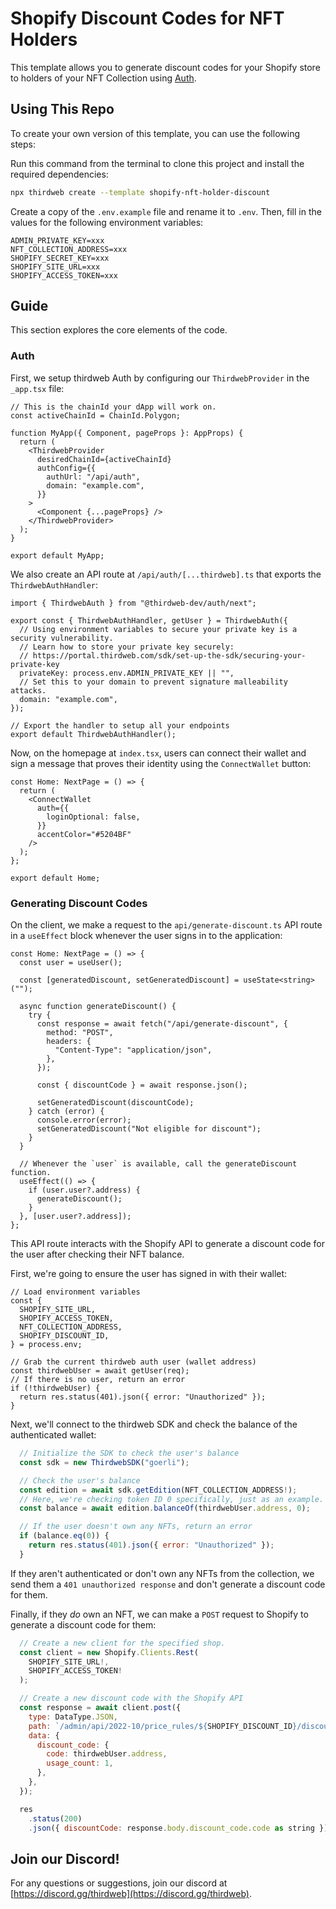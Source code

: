 # Shopify Discount Codes for NFT Holders

This template allows you to generate discount codes for your Shopify store to holders of your NFT Collection using [Auth](https://portal.thirdweb.com/auth).

## Using This Repo

To create your own version of this template, you can use the following steps:

Run this command from the terminal to clone this project and install the required dependencies:

```bash
npx thirdweb create --template shopify-nft-holder-discount
```

Create a copy of the `.env.example` file and rename it to `.env`. Then, fill in the values for the following environment variables:

```text
ADMIN_PRIVATE_KEY=xxx
NFT_COLLECTION_ADDRESS=xxx
SHOPIFY_SECRET_KEY=xxx
SHOPIFY_SITE_URL=xxx
SHOPIFY_ACCESS_TOKEN=xxx
```

## Guide

This section explores the core elements of the code.

### Auth

First, we setup thirdweb Auth by configuring our `ThirdwebProvider` in the `_app.tsx` file:

```tsx
// This is the chainId your dApp will work on.
const activeChainId = ChainId.Polygon;

function MyApp({ Component, pageProps }: AppProps) {
  return (
    <ThirdwebProvider
      desiredChainId={activeChainId}
      authConfig={{
        authUrl: "/api/auth",
        domain: "example.com",
      }}
    >
      <Component {...pageProps} />
    </ThirdwebProvider>
  );
}

export default MyApp;
```

We also create an API route at `/api/auth/[...thirdweb].ts` that exports the `ThirdwebAuthHandler`:

```tsx
import { ThirdwebAuth } from "@thirdweb-dev/auth/next";

export const { ThirdwebAuthHandler, getUser } = ThirdwebAuth({
  // Using environment variables to secure your private key is a security vulnerability.
  // Learn how to store your private key securely:
  // https://portal.thirdweb.com/sdk/set-up-the-sdk/securing-your-private-key
  privateKey: process.env.ADMIN_PRIVATE_KEY || "",
  // Set this to your domain to prevent signature malleability attacks.
  domain: "example.com",
});

// Export the handler to setup all your endpoints
export default ThirdwebAuthHandler();
```

Now, on the homepage at `index.tsx`, users can connect their wallet and sign a message that proves their identity using the `ConnectWallet` button:

```tsx
const Home: NextPage = () => {
  return (
    <ConnectWallet
      auth={{
        loginOptional: false,
      }}
      accentColor="#5204BF"
    />
  );
};

export default Home;
```

### Generating Discount Codes

On the client, we make a request to the `api/generate-discount.ts` API route in a `useEffect` block whenever the user signs in to the application:

```tsx
const Home: NextPage = () => {
  const user = useUser();

  const [generatedDiscount, setGeneratedDiscount] = useState<string>("");

  async function generateDiscount() {
    try {
      const response = await fetch("/api/generate-discount", {
        method: "POST",
        headers: {
          "Content-Type": "application/json",
        },
      });

      const { discountCode } = await response.json();

      setGeneratedDiscount(discountCode);
    } catch (error) {
      console.error(error);
      setGeneratedDiscount("Not eligible for discount");
    }
  }

  // Whenever the `user` is available, call the generateDiscount function.
  useEffect(() => {
    if (user.user?.address) {
      generateDiscount();
    }
  }, [user.user?.address]);
};
```

This API route interacts with the Shopify API to generate a discount code for the user after checking their NFT balance.

First, we're going to ensure the user has signed in with their wallet:

```tsx
// Load environment variables
const {
  SHOPIFY_SITE_URL,
  SHOPIFY_ACCESS_TOKEN,
  NFT_COLLECTION_ADDRESS,
  SHOPIFY_DISCOUNT_ID,
} = process.env;

// Grab the current thirdweb auth user (wallet address)
const thirdwebUser = await getUser(req);
// If there is no user, return an error
if (!thirdwebUser) {
  return res.status(401).json({ error: "Unauthorized" });
}
```

Next, we'll connect to the thirdweb SDK and check the balance of the authenticated wallet:

```js
  // Initialize the SDK to check the user's balance
  const sdk = new ThirdwebSDK("goerli");

  // Check the user's balance
  const edition = await sdk.getEdition(NFT_COLLECTION_ADDRESS!);
  // Here, we're checking token ID 0 specifically, just as an example.
  const balance = await edition.balanceOf(thirdwebUser.address, 0);

  // If the user doesn't own any NFTs, return an error
  if (balance.eq(0)) {
    return res.status(401).json({ error: "Unauthorized" });
  }
```

If they aren't authenticated or don't own any NFTs from the collection, we send them a `401 unauthorized response` and don't generate a discount code for them.

Finally, if they _do_ own an NFT, we can make a `POST` request to Shopify to generate a discount code for them:

```js
  // Create a new client for the specified shop.
  const client = new Shopify.Clients.Rest(
    SHOPIFY_SITE_URL!,
    SHOPIFY_ACCESS_TOKEN!
  );

  // Create a new discount code with the Shopify API
  const response = await client.post({
    type: DataType.JSON,
    path: `/admin/api/2022-10/price_rules/${SHOPIFY_DISCOUNT_ID}/discount_codes.json`,
    data: {
      discount_code: {
        code: thirdwebUser.address,
        usage_count: 1,
      },
    },
  });

  res
    .status(200)
    .json({ discountCode: response.body.discount_code.code as string });
```

## Join our Discord!

For any questions or suggestions, join our discord at [https://discord.gg/thirdweb](https://discord.gg/thirdweb).

